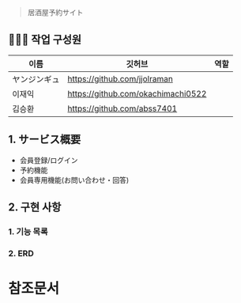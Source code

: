 
> 居酒屋予約サイト



## 👨‍👩‍👧 작업 구성원

| 이름   | 깃허브                                  | 역할 |
| ------ | ---------------------------------       | ---- |
| ヤンジンギュ | https://github.com/jjolraman            |      |
| 이재익 | https://github.com/okachimachi0522      |      |
| 김승환 | https://github.com/abss7401             |      |

## 1. サービス概要

- 会員登録/ログイン
- 予約機能
- 会員専用機能(お問い合わせ・回答)

## 2. 구현 사항

### 1. 기능 목록

### 2. ERD

# 참조문서
